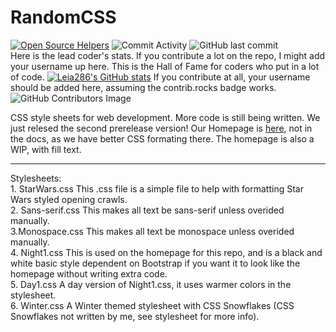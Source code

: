 # RandomCSS
[![Open Source Helpers](https://www.codetriage.com/leia286/randomcss/badges/users.svg)](https://www.codetriage.com/leia286/randomcss) ![Commit Activity](https://img.shields.io/github/commit-activity/m/Leia286/RandomCSS?style=plastic) ![GitHub last commit](https://img.shields.io/github/last-commit/Leia286/RandomCSS?style=plastic)
<br>
Here is the lead coder's stats. If you contribute a lot on the repo, I might add your username up here. This is the Hall of Fame for coders who put in a lot of code.
[![Leia286's GitHub stats](https://github-readme-stats.vercel.app/api?username=Leia286)](https://github.com/Leia286/github-readme-stats)
If you contribute at all, your username should be added here, assuming the contrib.rocks badge works.
![GitHub Contributors Image](https://contrib.rocks/image?repo=Leia286/RandomCSS)<br>

CSS style sheets for web development.
More code is still being written. We just relesed the second prerelease version!
Our Homepage is <a href="https://leia286.github.io/CSS-Home.html">here</a>, not in the docs, as we have better CSS formating there. The homepage is also a WIP, with fill text.
<hr>
Stylesheets:<br>
1. StarWars.css This .css file is a simple file to help with formatting Star Wars styled opening crawls.
<br>
2. Sans-serif.css This makes all text be sans-serif unless overided manually.
<br>
3.Monospace.css This makes all text be monospace unless overided manually.
<br>
4. Night1.css This is used on the homepage for this repo, and is a black and white basic style dependent on Bootstrap if you want it to look like the homepage without writing extra code.
<br>
5. Day1.css A day version of Night1.css, it uses warmer colors in the stylesheet.
<br>
6. Winter.css A Winter themed stylesheet with CSS Snowflakes (CSS Snowflakes not written by me, see stylesheet for more info).
